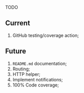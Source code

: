  TODO

## Current

1. GitHub testing/coverage action;

## Future

1. `README.md` documentation;
1. Routing;
1. HTTP helper;
1. Implement notifications;
1. 100% Code coverage;
